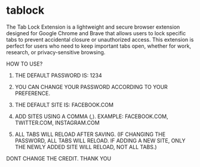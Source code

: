 # tablock
The Tab Lock Extension is a lightweight and secure browser extension designed for Google Chrome and Brave that allows users to lock specific tabs to prevent accidental closure or unauthorized access. This extension is perfect for users who need to keep important tabs open, whether for work, research, or privacy-sensitive browsing.




HOW TO USE?

1. THE DEFAULT PASSWORD IS: 1234

2. YOU CAN CHANGE YOUR PASSWORD ACCORDING TO YOUR PREFERENCE.

3. THE DEFAULT SITE IS: FACEBOOK.COM

4. ADD SITES USING A COMMA (,). EXAMPLE: FACEBOOK.COM, TWITTER.COM, INSTAGRAM.COM

5. ALL TABS WILL RELOAD AFTER SAVING. (IF CHANGING THE PASSWORD, ALL TABS WILL RELOAD. IF ADDING A NEW SITE, ONLY THE NEWLY ADDED SITE WILL RELOAD, NOT ALL TABS.)



DONT CHANGE THE CREDIT. THANK YOU
